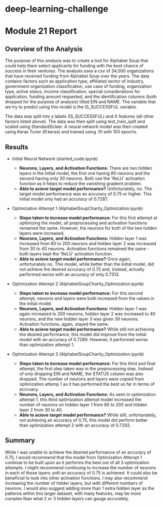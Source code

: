 # deep-learning-challenge

# Module 21 Report

## Overview of the Analysis
The purpose of this analysis was to create a tool for Alphabet Soup that could help them select applicants for funding with the best chance of success in their ventures. The analysis uses a csv of 34,000 organizations that have received funding from Alphabet Soup over the years. The data contains factors such as application type, affiliated sector of industry, government organization classification, use case of funding, organization type, active status, income classification, special considerations for application, funding amount requested, and the identification columns (both dropped for the purpose of analysis) titled EIN and NAME. The variable that we try to predict using this model is the IS_SUCCESSFUL variable.

The data was split into y labels (IS_SUCCESSFUL) and X features (all other factors listed above). The data was then split using test_train_split and scaled using StandardSclaer. A neural network model was then created using Keras Tuner (tf.keras) and trained using .fit with 100 epochs.

## Results
* Initial Neural Network (started_code.ipynb)
  * **Neurons, Layers, and Activation Functions:** There are two hidden layers in the initial model, the first one having 80 neurons and the second having only 30 neurons. Both use the 'ReLU' activation function as it helps to reduce the vanishing gradient problem.
  * **Able to acieve target model performance?** Unfortunately, no. The target model performance was an accuracy of 0.75 or higher. This initial model only had an accuracy of 0.7287.

* Optimization Attempt 1 (AlphabetSoupCharity_Optimization.ipynb)
  * **Steps taken to increase model performance:** For this first attempt at optimizing the model, all preprocessing and activation functions remained the same. However, the neurons for both of the two hidden layers were increased.
  * **Neurons, Layers, and Activation Functions:** Hidden layer 1 was increased from 80 to 200 neurons and hidden layer 2 was increased from 30 to 40 neurons. Activation functions remained the same - both layers kept the 'ReLU' activation function.
  * **Able to acieve target model performance?** Once again, unfortunately no. This model, while better than the initial model, did not achieve the desired accuracy of 0.75 and, instead, actually performed worse with an accuracy of only 0.7313.

* Optimization Attempt 2 (AlphabetSoupCharity_Optimization.ipynb)
  * **Steps taken to increase model performance:** For this second attempt, neurons and layers were both increased from the values in the initial model.
  * **Neurons, Layers, and Activation Functions:** Hidden layer 1 was again increased to 200 neurons, hidden layer 2 was increased to 40 neurons, and the new hidden layer 3 was given 30 neurons. Activation functions, again, stayed the same.
  * **Able to acieve target model performance?** While still not achieving the desired performance, this model did improve from the initial model with an accuracy of 0.7289. However, it performed worse than optimization attempt 1.
  
* Optimization Attempt 3 (AlphabetSoupCharity_Optimization.ipynb)
  * **Steps taken to increase model performance:** For this third and final attempt, the first step taken was in the preprocessing step. Instead of only dropping EIN and NAME, the STATUS column was also dropped. The number of neurons and layers were copied from optimization attemp 1 as it has performed the best so far in terms of accruacy.
  * **Neurons, Layers, and Activation Functions:** As seen in optimization attempt 1, this third optimization attempt model increased the number of neurons on hidden layer 1 from 80 to 200 and hidden layer 2 from 30 to 40.
  * **Able to acieve target model performance?** While still, unfortunately, not achieving an accuracy of 0.75, this model did perform better than optimization attempt 2 with an accuracy of 0.7292.

## Summary
While I was unable to achieve the desired performance of an accuracy of 0.75, I would recommend that the model from Optimization Attempt 1 continue to be built upon as it performs the best out of all 3 optimization attempts. I might recommend continuing to increase the number of neurons in each of those layers until an accuracy of 0.75 is achieved. It could also be beneficial to look into other activation functions. I may also recommend increasing the number of hidder layers, but with different numbers of neurons. I would also suggest adding more than 1 extra hidden layer as the patterns within this larger dataset, with many features, may be more complex than what 2 or 3 hidden layers can gauge accurately.
